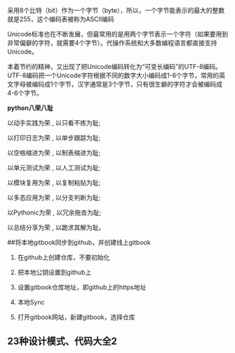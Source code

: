 采用8个比特（bit）作为一个字节（byte），所以，一个字节能表示的最大的整数就是255，这个编码表被称为ASCII编码

Unicode标准也在不断发展，但最常用的是用两个字节表示一个字符（如果要用到非常偏僻的字符，就需要4个字节）。代操作系统和大多数编程语言都直接支持Unicode。

本着节约的精神，又出现了把Unicode编码转化为“可变长编码”的UTF-8编码。UTF-8编码把一个Unicode字符根据不同的数字大小编码成1-6个字节，常用的英文字母被编码成1个字节，汉字通常是3个字节，只有很生僻的字符才会被编码成4-6个字节。





**python八荣八耻**

以动手实践为荣 , 以只看不练为耻;

以打印日志为荣 , 以单步跟踪为耻;

以空格缩进为荣 , 以制表缩进为耻;

以单元测试为荣 , 以人工测试为耻;

以模块复用为荣 , 以复制粘贴为耻;

以多态应用为荣 , 以分支判断为耻;

以Pythonic为荣 , 以冗余拖沓为耻;

以总结分享为荣 , 以跪求其解为耻。

##将本地gitbook同步到github，并创建线上gitbook

1. 在github上创建仓库，不要初始化

2. 把本地公钥设置到github上

3. 设置gitbook仓库地址，即github上的https地址

4. 本地Sync

5. 打开gitbook网站，新建gitbook，选择仓库

## 23种设计模式、代码大全2



